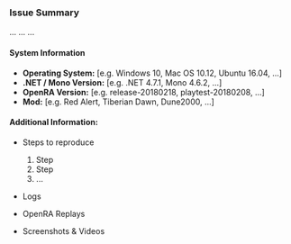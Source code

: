 <!--
  This is a guideline, which shall help to write enhancement requests or bug reports.
  Fill in the placeholders below. Delete any headings and placeholders that you do not use.

  Before you start check if a similar request/bug report already exists in this Github issue tracker and comment there.

When submitting a feature or enhancement request:

1. Explain briefly what the enhancement is and why you think it would be useful.
2. Provide any other necessary or useful information regarding your issue, such as (code) examples or related links.


When submitting a bug report, please follow the template below:
-->

### Issue Summary
<!-- Explanation of the issue. Expectation vs. actual behavior. -->
... ... ...

#### System Information
- **Operating System:** [e.g. Windows 10, Mac OS 10.12, Ubuntu 16.04, ...]
- **.NET / Mono Version:** [e.g. .NET 4.7.1, Mono 4.6.2, ...]
- **OpenRA Version:** [e.g. release-20180218, playtest-20180208, ...]
- **Mod:** [e.g. Red Alert, Tiberian Dawn, Dune2000, ...]

#### Additional Information:
- Steps to reproduce
	1. Step
	2. Step
	3. ...

- Logs
<!-- If you have a log (e.g. debug.log, exception.log), zip and attach it. -->

- OpenRA Replays
<!-- You have to zip it before you can attach it. When does the issue appear [e.g. 10:33]? -->

- Screenshots & Videos
<!-- You should be able to attach screenshots by drag&drop. Videos need to be uploaded to an external platform (e.g. https://www.youtube.com, https://www.dropbox.com) -->
